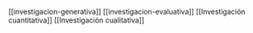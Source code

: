 [[investigacion-generativa]]
[[investigacion-evaluativa]]
[[Investigación cuantitativa]]
[[Investigación cualitativa]]
